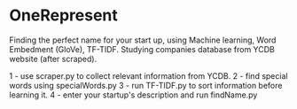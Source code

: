 # OneRepresent
Finding the perfect name for your start up, using Machine learning, Word Embedment (GloVe), TF-TIDF. Studying companies database from YCDB website (after scraped).

1 - use scraper.py to collect relevant information from YCDB.
2 - find special words using specialWords.py
3 - run TF-TIDF.py to sort information before learning it.
4 - enter your startup's description and run findName.py 
